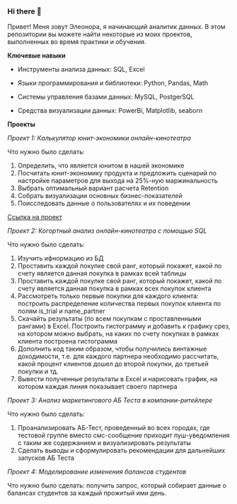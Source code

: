 ### Hi there 👋
Привет! Меня зовут Элеонора, я начинающий аналитик данных. В этом репозитории вы можете найти некоторые из моих проектов, выполненных во время практики и обучения.

**Ключевые навыки**

- Инструменты анализа данных: SQL, Excel

- Языки программирования и библиотеки: Python, Pandas, Math

- Системы управления базами данных: MySQL, PostgerSQL

- Средства визуализации данных: PowerBi, Matplotlib, seaborn

**Проекты**

_Проект 1: Калькулятор юнит-экономики онлайн-кинотеатра_

Что нужно было сделать:

1. Определить, что является юнитом в нашей экономике
2. Посчитать юнит-экономику продукта и предложить сценарий по настройке параметров для выхода на 25%-ную маржинальность
3. Выбрать оптимальный вариант расчета Retention
4. Собрать визуализации основных бизнес-показателей
5. Поисследовать данные о пользователях и их поведении

<a href="https://docs.google.com/spreadsheets/d/1-Ru4XVnv6iOB0xWDqlNrxZFW-deRxOoS/edit?usp=drive_link&ouid=112395647801805542631&rtpof=true&sd=true">Ссылка на проект</a>

_Проект 2: Когортный анализ онлайн-кинотеатра с помощью SQL_

Что нужно было сделать:

1. Изучить ифнормацию из БД
2. Проставить каждой покупке свой ранг, который покажет, какой по счету является данная покупка в рамках всей таблицы
3. Проставить каждой покупке свой ранг, который покажет, какой по счету является данная покупка в рамках всех покупок клиента
4. Рассмотреть только первые покупки для каждого клиента: построить распределение количества первых покупок клиента по полям is_trial и name_partner
5. Скачайть результаты (по всем покупкам с проставленными рангами) в Excel. Построить гистограмму и добавить к графику срез, на котором можно выбрать, на каких по счету покупках в рамках клиента построена гистограмма
6. Дополнить код таким образом, чтобы получились винтажные доходимости, т.е. для каждого партнера необходимо рассчитать, какой процент клиентов дошел до второй покупки, до третьей покупки и тд.
7. Вывести полученные результаты в Excel и нарисовать график, на котором каждая линия показывает своего партнера

_Проект 3: Анализ маркетингового АБ Теста в компании-ритейлере_

Что нужно было сделать:

1. Проанализировать АБ-Тест, проведенный во всех городах, где тестовой группе вместо смс-сообщение приходит пуш-уведомления с таким же содержанием и визуализировать результаты
2. Сделать выводы и сформулировать рекомендации для дальнейших запусков АБ Теста

_Проект 4: Моделирование изменения балансов студентов_

Что нужно было сделать: получить запрос, который собирает данные о балансах студентов за каждый прожитый ими день.

<!--
**Eleonora-The-Analyst/Eleonora-The-Analyst** is a ✨ _special_ ✨ repository because its `README.md` (this file) appears on your GitHub profile.

